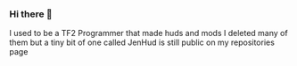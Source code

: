 ### Hi there 👋
I used to be a TF2 Programmer that made huds and mods
I deleted many of them but a tiny bit of one called JenHud is still public on my repositories page
